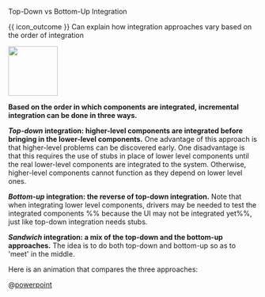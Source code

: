 <span id="title">Top-Down vs Bottom-Up Integration</span>

<span id="prereqs"><panel src="../bigBangVsIncremental/unit-inElsewhere-asFlat.md" boilerplate header="%%{{ icon_prereq }} Implementation → Integration → Approaches → Big-Bang Vs Incremental%%" popup-url="{{ baseUrl }}/integration/approaches/bigBangVsIncremental" /></span>

<span id="outcomes">{{ icon_outcome }} Can explain how integration approaches vary based on the order of integration</span>

<div id="body">

<img src="{{baseUrl}}/integration/approaches/topDownVsBottomUp/images/approaches.png" height="100" />
<p/>

**Based on the order in which components are integrated, incremental integration can be done in three ways.**

**_Top-down_ integration: higher-level components are integrated before bringing in the lower-level components.** One advantage of this approach is that higher-level problems can be discovered early. One disadvantage is that this requires the use of <trigger for="pop:topdown-stub">stubs</trigger> in place of lower level components until the real lower-level components are integrated to the system. Otherwise, higher-level components cannot function as they depend on lower level ones.

<popover id="pop:topdown-stub" title="{{icon_preview}}" placement="top">
  <div slot="content">
    <include src="../../../common/definitions.md#def-stub" />
  </div>
</popover>

**_Bottom-up_ integration: the reverse of top-down integration.** Note that when integrating lower level components, <tooltip content="additional code written to provide inputs to a component via an API">drivers</tooltip> may be needed to test the integrated components %%&nbsp;because the UI may not be integrated yet%%, just like top-down integration needs stubs.

**_Sandwich_ integration: a mix of the top-down and the bottom-up approaches.** The idea is to do both top-down and bottom-up so as to 'meet' in the middle.

<div v-closeable alt="slideshow: comparison">

Here is an animation that compares the three approaches: 

@[powerpoint](https://onedrive.live.com/embed?cid=A5AF047C4CAD67AB&resid=A5AF047C4CAD67AB%212318&authkey=AD27jxfKqq3nqpQ&em=2)

</div>

</div>

<div id="extras">

<include src="exercises.md" />

</div>